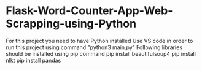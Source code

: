 # Flask-Word-Counter-App-Web-Scrapping-using-Python
For this project you need to have Python installed
Use VS code in order to run this project using command "python3 main.py"
Following libraries should be installed using pip command
pip install beautifulsoup4
pip install nlkt
pip install pandas

